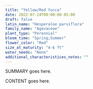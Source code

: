 ```yaml
---
title: "Yellow/Red Yucca"
date: 2022-07-24T00:00:00-05:00
draft: false
latin_name: "Hesperaloe parviflora"
family_name: "Agavaceae"
plant_type: "Perennial"
bloom_time: "Spring;Summer"
flower_color: "Red"
size_at_maturity: "4-6 ft"
water_needs: "None"
additional_characteristices_notes: ""
---
```


SUMMARY goes here.

<!--more-->

CONTENT goes here.
